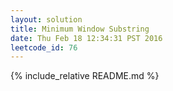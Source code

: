 ```yaml
---
layout: solution
title: Minimum Window Substring
date: Thu Feb 18 12:34:31 PST 2016
leetcode_id: 76
---
```

{% include_relative README.md %}
